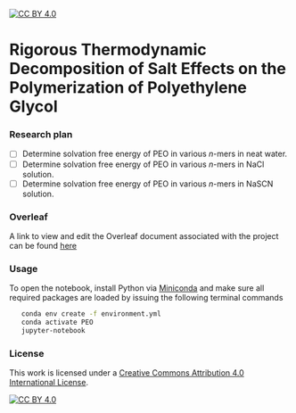 [![CC BY 4.0][cc-by-shield]][cc-by]

# Rigorous Thermodynamic Decomposition of Salt Effects on the Polymerization of Polyethylene Glycol

### Research plan
- [ ] Determine solvation free energy of PEO in various _n_-mers in neat water.
- [ ] Determine solvation free energy of PEO in various _n_-mers in NaCl solution.
- [ ] Determine solvation free energy of PEO in various _n_-mers in NaSCN solution.

### Overleaf
A link to view and edit the Overleaf document associated with the project can be found [here](https://www.overleaf.com/8289365976jwqwswvjvjqh)

### Usage
To open the notebook, install Python via [Miniconda](https://conda.io/miniconda.html) and make sure all required packages are loaded by issuing the following terminal commands
```bash
   conda env create -f environment.yml
   conda activate PEO
   jupyter-notebook
```

### License
This work is licensed under a
[Creative Commons Attribution 4.0 International License][cc-by].

[![CC BY 4.0][cc-by-image]][cc-by]

[cc-by]: http://creativecommons.org/licenses/by/4.0/
[cc-by-image]: https://i.creativecommons.org/l/by/4.0/88x31.png
[cc-by-shield]: https://img.shields.io/badge/License-CC%20BY%204.0-lightgrey.svg
